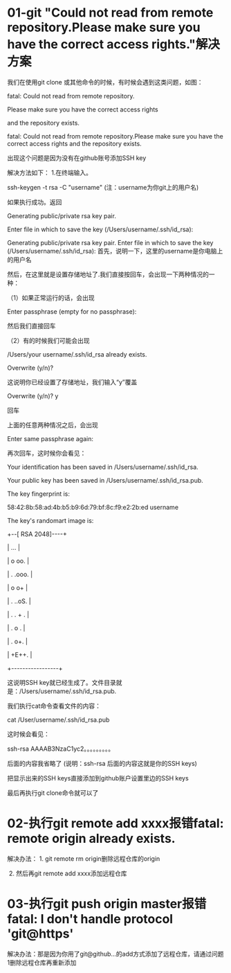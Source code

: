 # 01-git "Could not read from remote repository.Please make sure you have the correct access rights."解决方案

我们在使用git clone 或其他命令的时候，有时候会遇到这类问题，如图：

fatal: Could not read from remote repository.



Please make sure you have the correct access rights

and the repository exists.

fatal: Could not read from remote repository.Please make sure you have the correct access rights and the repository exists.

出现这个问题是因为没有在github账号添加SSH key

解决方法如下：
1.在终端输入。

ssh-keygen -t rsa -C "username" (注：username为你git上的用户名)


如果执行成功。返回

Generating public/private rsa key pair.

Enter file in which to save the key (/Users/username/.ssh/id_rsa):

Generating public/private rsa key pair.
Enter file in which to save the key (/Users/username/.ssh/id_rsa): 
首先，说明一下，这里的username是你电脑上的用户名

然后，在这里就是设置存储地址了.我们直接按回车，会出现一下两种情况的一种：

（1）如果正常运行的话，会出现

Enter passphrase (empty for no passphrase):

然后我们直接回车

（2）有的时候我们可能会出现

/Users/your username/.ssh/id_rsa already exists.

Overwrite (y/n)?

这说明你已经设置了存储地址，我们输入“y”覆盖

Overwrite (y/n)? y

回车



上面的任意两种情况之后，会出现

Enter same passphrase again: 

再次回车，这时候你会看见：

Your identification has been saved in /Users/username/.ssh/id_rsa.

Your public key has been saved in /Users/username/.ssh/id_rsa.pub.

The key fingerprint is:

58:42:8b:58:ad:4b:b5:b9:6d:79:bf:8c:f9:e2:2b:ed username

The key's randomart image is:

+--[ RSA 2048]----+

|    ...          |

|   o oo.         |

|  . .ooo.        |

|    o o+         |

|   . ..oS.       |

|    . . + .      |

|       . o .     |

|        . o+.    |

|         +E++.   |

+-----------------+


这说明SSH key就已经生成了。文件目录就是：/Users/username/.ssh/id_rsa.pub.

我们执行cat命令查看文件的内容：

cat /User/username/.ssh/id_rsa.pub

这时候会看见：

ssh-rsa AAAAB3NzaC1yc2。。。。。。。。。

后面的内容我省略了
(说明：ssh-rsa 后面的内容这就是你的SSH keys)

把显示出来的SSH keys直接添加到github账户设置里边的SSH keys

最后再执行git clone命令就可以了

# 02-执行git remote add xxxx报错fatal: remote origin already exists.

解决办法： 1. git remote rm origin删除远程仓库的origin

​					2. 然后再git remote add xxxx添加远程仓库

# 03-执行git push origin master报错fatal: I don't handle protocol 'git@https'

解决办法：那是因为你用了git@github...的add方式添加了远程仓库，请通过问题1删除远程仓库再重新添加
